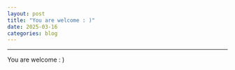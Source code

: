 ```yaml
---
layout: post
title: "You are welcome : )"
date: 2025-03-16
categories: blog
---
```


* * *

You are welcome : )